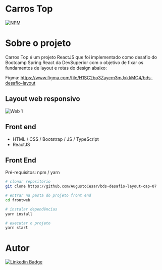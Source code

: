# Carros Top 
[![NPM](https://img.shields.io/npm/l/react)](https://github.com/AugustoCesar/projeto-sds3/blob/master/LICENSE) 

# Sobre o projeto

Carros Top é um projeto ReactJS que foi implementado como desafio do Bootcamp Spring React da DevSuperior com o objetivo de fixar os fundamentos de layout e rotas do design abaixo:

Figma: https://www.figma.com/file/H1SC2bo3Zaycm3mJxkkMC4/bds-desafio-layout

## Layout web responsivo
![Web 1](https://github.com/AugustoCesar/assets/blob/main/carros-top/carrostop-mobile-web.gif)

## Front end
- HTML / CSS / Bootstrap / JS / TypeScript
- ReactJS

## Front End
Pré-requisitos: npm / yarn

```bash
# clonar repositório
git clone https://github.com/AugustoCesar/bds-desafio-layout-cap-07

# entrar na pasta do projeto front end
cd frontweb

# instalar dependências
yarn install

# executar o projeto
yarn start
```

# Autor

[![Linkedin Badge](https://img.shields.io/badge/augusto&nbsp;cesar-%230077B5.svg?&style=for-the-badge&logo=linkedin&logoColor=white)](https://www.linkedin.com/in/augusto-cesar-fn/)

